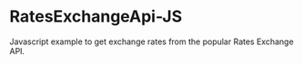 # RatesExchangeApi-JS
Javascript example to get exchange rates from the popular Rates Exchange API.
